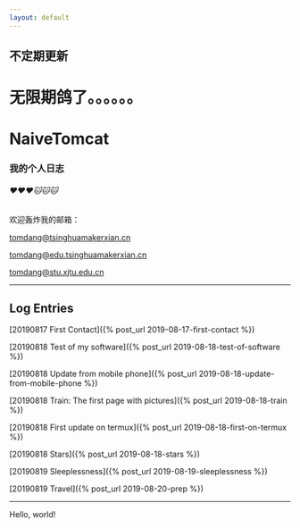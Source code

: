 ```yaml
---
layout: default
---
```


## 不定期更新
# 无限期鸽了。。。。。。

# NaiveTomcat
### 我的个人日志
###### ❤️❤️❤️🐱🐱🐱

欢迎轰炸我的邮箱：

tomdang@tsinghuamakerxian.cn

tomdang@edu.tsinghuamakerxian.cn

tomdang@stu.xjtu.edu.cn


   * * *

## Log Entries

[20190817 First Contact]({% post_url 2019-08-17-first-contact %})

[20190818 Test of my software]({% post_url 2019-08-18-test-of-software %})

[20190818 Update from mobile phone]({% post_url 2019-08-18-update-from-mobile-phone %})

[20190818 Train: The first page with pictures]({% post_url 2019-08-18-train %}) 

[20190818 First update on termux]({% post_url 2019-08-18-first-on-termux %}) 

[20190818 Stars]({% post_url 2019-08-18-stars %}) 

[20190819 Sleeplessness]({% post_url 2019-08-19-sleeplessness %})

[20190819 Travel]({% post_url 2019-08-20-prep %})


---

Hello, world!
